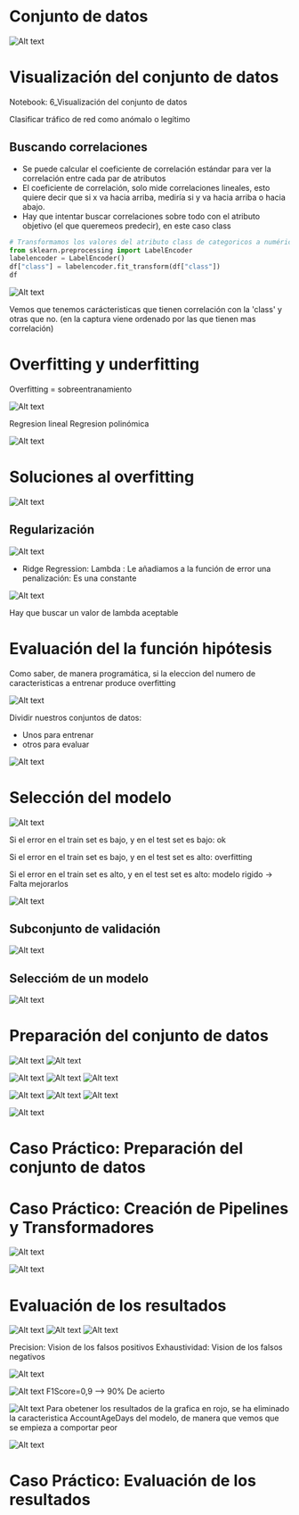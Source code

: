 # Conjunto de datos
![Alt text](img/creacion-model-ml-conjunto-datos-1.png)

# Visualización del conjunto de datos
Notebook: 6_Visualización del conjunto de datos

Clasificar tráfico de red como anómalo o legítimo

## Buscando correlaciones
* Se puede calcular el coeficiente de correlación estándar para ver la correlación entre cada par de atributos
* El coeficiente de correlación, solo mide correlaciones lineales, esto quiere decir que si x va hacia arriba, mediría si y va hacia arriba o hacia abajo.
* Hay que intentar buscar correlaciones sobre todo con el atributo objetivo (el que queremeos predecir), en este caso class

```python
# Transformamos los valores del atributo class de categoricos a numéricos
from sklearn.preprocessing import LabelEncoder 
labelencoder = LabelEncoder()
df["class"] = labelencoder.fit_transform(df["class"])
df
```
![Alt text](img/creacion-model-ml-correlacion-1.png)

Vemos que tenemos carácteristicas que tienen correlación con la 'class' y otras que no. (en la captura viene ordenado por las que tienen mas correlación)


# Overfitting y underfitting

Overfitting = sobreentranamiento

![Alt text](img/creacion-model-ml-overfitting-1.png)

Regresion lineal
Regresion polinómica

![Alt text](img/creacion-model-ml-overfitting-2.png)

# Soluciones al overfitting

![Alt text](img/creacion-model-ml-solucion-overfitting-1.png)

## Regularización
![Alt text](img/creacion-model-ml-solucion-overfitting-2.png)

* Ridge Regression: Lambda : Le añadiamos a la función de error una penalización: Es una constante

![Alt text](img/creacion-model-ml-solucion-overfitting-3.png)

Hay que buscar un valor de lambda aceptable


# Evaluación del la función hipótesis
Como saber, de manera programática, si la eleccion del numero de caracteristicas a entrenar produce overfitting

![Alt text](img/creacion-model-ml-evaluacion-funcion-hipotesis-1.png)

Dividir nuestros conjuntos de datos:
* Unos para entrenar
* otros para evaluar

![Alt text](img/creacion-model-ml-evaluacion-funcion-hipotesis-2.png)

# Selección del modelo

![Alt text](img/creacion-model-ml-seleccion-modelo-1.png)

Si el error en el train set es bajo, y en el test set es bajo: ok

Si el error en el train set es bajo, y en el test set es alto: overfitting

Si el error en el train set es alto, y en el test set es alto: modelo rigido -> Falta mejorarlos

![Alt text](img/creacion-model-ml-seleccion-modelo-2.png)

## Subconjunto de validación

![Alt text](img/creacion-model-ml-seleccion-modelo-3.png)

## Seleccióm de un modelo

![Alt text](img/creacion-model-ml-seleccion-modelo-4.png)


# Preparación del conjunto de datos

![Alt text](img/creacion-model-ml-preparacion-modelo-1.png)
![Alt text](img/creacion-model-ml-preparacion-modelo-2.png)

![Alt text](img/creacion-model-ml-preparacion-modelo-3.png)
![Alt text](img/creacion-model-ml-preparacion-modelo-4.png)
![Alt text](img/creacion-model-ml-preparacion-modelo-5.png)

![Alt text](img/creacion-model-ml-preparacion-modelo-6.png)
![Alt text](img/creacion-model-ml-preparacion-modelo-7.png)
![Alt text](img/creacion-model-ml-preparacion-modelo-8.png)

![Alt text](img/creacion-model-ml-preparacion-modelo-9.png)


# Caso Práctico: Preparación del conjunto de datos

# Caso Práctico: Creación de Pipelines y Transformadores

![Alt text](img/creacion-model-ml-caso-practico-pipelines-transformadores-1.png)

![Alt text](img/creacion-model-ml-caso-practico-pipelines-transformadores-2.png)

# Evaluación de los resultados

![Alt text](img/creacion-model-ml-avaluacion-resultados-1.png)
![Alt text](img/creacion-model-ml-avaluacion-resultados-2.png)
![Alt text](img/creacion-model-ml-avaluacion-resultados-3.png)

Precision: Vision de los falsos positivos
Exhaustividad: Vision de los falsos negativos

![Alt text](img/creacion-model-ml-avaluacion-resultados-4.png)

![Alt text](img/creacion-model-ml-avaluacion-resultados-5.png)
F1Score=0,9 --> 90% De acierto

![Alt text](img/creacion-model-ml-avaluacion-resultados-6.png)
Para obetener los resultados de la grafica en rojo, se ha eliminado la caracteristica AccountAgeDays del modelo, de manera que vemos que se empieza a comportar peor

![Alt text](img/creacion-model-ml-avaluacion-resultados-7.png)



# Caso Práctico: Evaluación de los resultados

